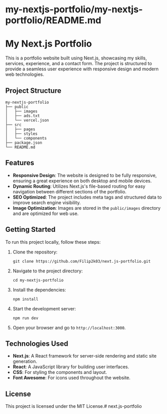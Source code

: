 # my-nextjs-portfolio/my-nextjs-portfolio/README.md

# My Next.js Portfolio

This is a portfolio website built using Next.js, showcasing my skills, services, experience, and a contact form. The project is structured to provide a seamless user experience with responsive design and modern web technologies.

## Project Structure

```
my-nextjs-portfolio
├── public
│   ├── images
│   ├── ads.txt
│   └── vercel.json
├── src
│   ├── pages
│   ├── styles
│   └── components
├── package.json
└── README.md
```

## Features

- **Responsive Design**: The website is designed to be fully responsive, ensuring a great experience on both desktop and mobile devices.
- **Dynamic Routing**: Utilizes Next.js's file-based routing for easy navigation between different sections of the portfolio.
- **SEO Optimized**: The project includes meta tags and structured data to improve search engine visibility.
- **Image Optimization**: Images are stored in the `public/images` directory and are optimized for web use.

## Getting Started

To run this project locally, follow these steps:

1. Clone the repository:
   ```
   git clone https://github.com/Filip2k03/next.js-portfolio.git
   ```

2. Navigate to the project directory:
   ```
   cd my-nextjs-portfolio
   ```

3. Install the dependencies:
   ```
   npm install
   ```

4. Start the development server:
   ```
   npm run dev
   ```

5. Open your browser and go to `http://localhost:3000`.

## Technologies Used

- **Next.js**: A React framework for server-side rendering and static site generation.
- **React**: A JavaScript library for building user interfaces.
- **CSS**: For styling the components and layout.
- **Font Awesome**: For icons used throughout the website.

## License

This project is licensed under the MIT License.# next.js-portfolio
